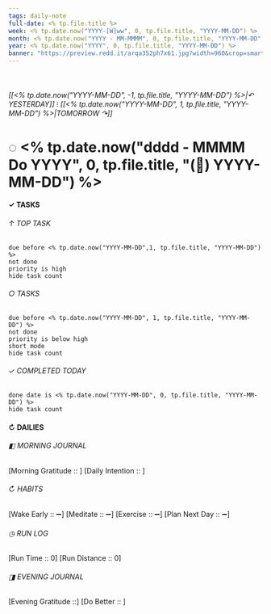 ```yaml
---
tags: daily-note
full-date: <% tp.file.title %>
week: <% tp.date.now("YYYY-[W]ww", 0, tp.file.title, "YYYY-MM-DD") %>
month: <% tp.date.now("YYYY - MM-MMMM", 0, tp.file.title, "YYYY-MM-DD") %>
year: <% tp.date.now("YYYY", 0, tp.file.title, "YYYY-MM-DD") %>
banner: "https://preview.redd.it/arqa352ph7x61.jpg?width=960&crop=smart&auto=webp&s=84f9245d607b029667d5bfc4abf36547fc6213de"
---
```

⠀
###### [[<% tp.date.now("YYYY-MM-DD", -1, tp.file.title, "YYYY-MM-DD") %>|↶ YESTERDAY]] ⁝ [[<% tp.date.now("YYYY-MM-DD", 1, tp.file.title, "YYYY-MM-DD") %>|TOMORROW ↷]]
# ◌ <% tp.date.now("dddd -  MMMM Do YYYY", 0, tp.file.title, "(📅) YYYY-MM-DD") %>
#### ✓  TASKS

######  ↑ TOP TASK
```tasks
due before <% tp.date.now("YYYY-MM-DD",1, tp.file.title, "YYYY-MM-DD") %>
not done
priority is high
hide task count
```
###### ○ TASKS
```tasks
due before <% tp.date.now("YYYY-MM-DD", 1, tp.file.title, "YYYY-MM-DD") %>
not done
priority is below high
short mode
hide task count
```
###### ✓ COMPLETED TODAY
```tasks
done date is <% tp.date.now("YYYY-MM-DD", 0, tp.file.title, "YYYY-MM-DD") %>
hide task count
```
####  ↻ DAILIES

###### ◧ MORNING JOURNAL
[Morning Gratitude :: ]
[Daily Intention :: ]

###### ↻ HABITS
[Wake Early :: ➖]
[Meditate :: ➖]
[Exercise :: ➖]
[Plan Next Day :: ➖]

###### ◷ RUN LOG
[Run Time :: 0]
[Run Distance :: 0]

###### ◨ EVENING JOURNAL
[Evening Gratitude ::]
[Do Better :: ]